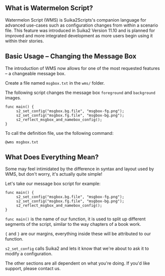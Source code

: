 
## What is Watermelon Script?
Watermelon Script (WMS) is Suika2Scripts's companion language for advanced use-cases such as configuration changes from within a scenario file. This feature was introduced in Suika2 Version 11.10 and is planned for improved and more integrated development as more users begin using it within their stories.

## Basic Usage – Changing the Message Box
The introduction of WMS now allows for one of the most requested features – a changeable message box.

Create a file named `msgbox.txt` in the `wms/` folder.

The following script changes the message box `foreground` and `background` images.
```
func main() {
     s2_set_config("msgbox.bg.file", "msgbox-fg.png");
     s2_set_config("msgbox.fg.file", "msgbox-bg.png");
     s2_reflect_msgbox_and_namebox_config();
}
```

To call the definition file, use the following command:
```
@wms msgbox.txt
```

## What Does Everything Mean?
Some may feel intimidated by the difference in syntax and layout used by WMS, but don't worry, it's actually quite simple!

Let's take our message box script for example:
```
func main() {
     s2_set_config("msgbox.bg.file", "msgbox-fg.png");
     s2_set_config("msgbox.fg.file", "msgbox-bg.png");
     s2_reflect_msgbox_and_namebox_config();
}
```

`func main()` is the name of our function, it is used to split up different segments of the script, similar to the way chapters of a book work.

`{` and `}` are our margins, everything inside these will be attributed to our function.

`s2_set_config` calls Suika2 and lets it know that we're about to ask it to modify a configuration.

The other sections are all dependent on what you're doing. If you'd like support, please contact us.
